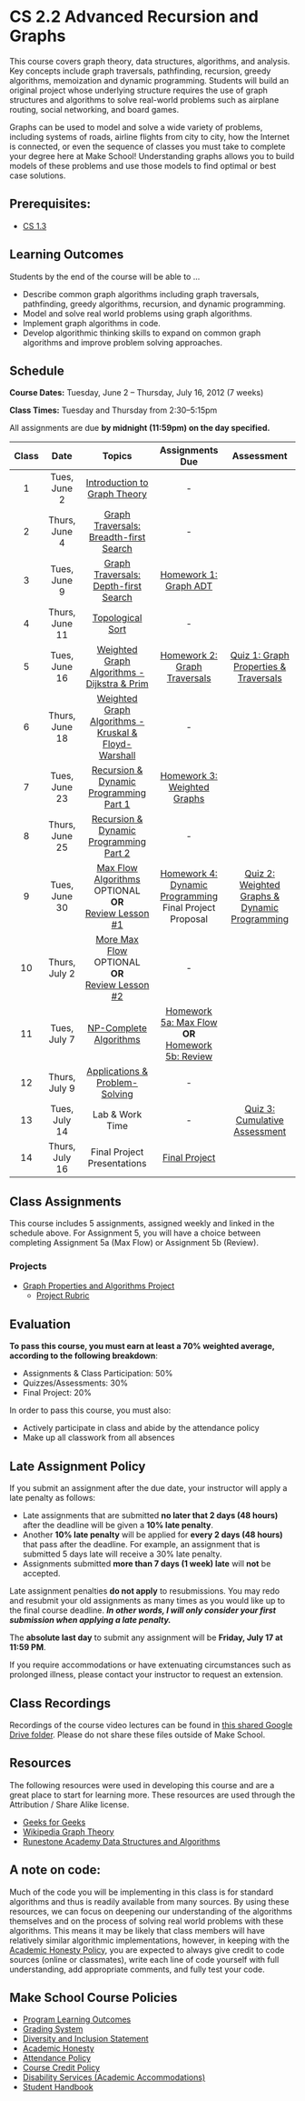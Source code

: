 # CS 2.2 Advanced Recursion and Graphs

This course covers graph theory, data structures, algorithms, and analysis. Key concepts include graph traversals, pathfinding, recursion, greedy algorithms, memoization and dynamic programming. Students will build an original project whose underlying structure requires the use of graph structures and algorithms to solve real-world problems such as airplane routing, social networking, and board games.

Graphs can be used to model and solve a wide variety of problems, including systems of roads, airline flights from city to city, how the Internet is connected, or even the sequence of classes you must take to complete your degree here at Make School! Understanding graphs allows you to build models of these problems and use those models to find optimal or best case solutions.

## Prerequisites:  

- [CS 1.3](https://github.com/Make-School-Courses/CS-1.3-Core-Data-Structures)

## Learning Outcomes

Students by the end of the course will be able to ...

- Describe common graph algorithms including graph traversals, pathfinding, greedy algorithms, recursion, and dynamic programming.
- Model and solve real world problems using graph algorithms.
- Implement graph algorithms in code.
- Develop algorithmic thinking skills to expand on common graph algorithms and improve problem solving approaches.

## Schedule

**Course Dates:** Tuesday, June 2 – Thursday, July 16, 2012 (7 weeks)

**Class Times:** Tuesday and Thursday from 2:30–5:15pm

All assignments are due **by midnight (11:59pm) on the day specified.**

| Class | Date | Topics | Assignments Due | Assessment |
|:-----:|:----:|:------:| :---------: | :--------: |
|  1 | Tues, June 2 | [Introduction to Graph Theory](Lessons/01-Intro-to-Graph-Theory) | - |
|  2 | Thurs, June 4 | [Graph Traversals: Breadth-first Search](Lessons/02-Graph-Traversals-BFS) | - |
|  3 | Tues, June 9 | [Graph Traversals: Depth-first Search](Lessons/03-Graph-Traversals-DFS) | [Homework 1: Graph ADT](Assignments/01-Graph-ADT) |
|  4 | Thurs, June 11 | [Topological Sort](Lessons/04-Topological-Sort) | - |  |
|  5 | Tues, June 16 | [Weighted Graph Algorithms - Dijkstra & Prim](Lessons/05-Weighted-Graphs) | [Homework 2: Graph Traversals](Assignments/02-Graph-Traversals) | [Quiz 1: Graph Properties & Traversals](Assessments/Quiz-1-Study-Guide) |
|  6 | Thurs, June 18 | [Weighted Graph Algorithms - Kruskal & Floyd-Warshall](Lessons/06-More-Weighted-Graphs) | - |
|  7 | Tues, June 23 | [Recursion & Dynamic Programming Part 1](Lessons/07-Dynamic-Programming) | [Homework 3: Weighted Graphs](Assignments/03-Weighted-Graphs) |
|  8 | Thurs, June 25 | [Recursion & Dynamic Programming Part 2](Lessons/08-More-Dynamic-Programming) | - |
|  9 | Tues, June 30 | [Max Flow Algorithms](Lessons/09-Max-Flow) <span class="alert-text">OPTIONAL</span><br><strong>OR</strong><br>[Review Lesson #1](Lessons/09-Review-I) | [Homework 4: Dynamic Programming](Assignments/04-Dynamic-Programming)<br>Final Project Proposal | [Quiz 2: Weighted Graphs & Dynamic Programming](Assessments/Quiz-2-Study-Guide) |
|  10 | Thurs, July 2 | [More Max Flow](Lessons/10-More-Max-Flow) <span class="alert-text">OPTIONAL</span><br><strong>OR</strong><br>[Review Lesson #2](Lessons/10-Review-II) | - |
|  11 | Tues, July 7 | [NP-Complete Algorithms](Lessons/13-NP-Complete) | [Homework 5a: Max Flow](Assignments/05-Dynamic-Programming) <br><strong>OR</strong><br> [Homework 5b: Review]() |
|  12 | Thurs, July 9 | [Applications & Problem-Solving](Lessons/11-Graph-Applications) | - |
|  13 | Tues, July 14 | Lab & Work Time | - | [Quiz 3: Cumulative Assessment](Assessments/Quiz-3-Study-Guide) |
|  14 | Thurs, July 16 | Final Project Presentations | [Final Project](Projects/Graph-Project) |

## Class Assignments

This course includes 5 assignments, assigned weekly and linked in the schedule above. For Assignment 5, you will have a choice between completing Assignment 5a (Max Flow) or Assignment 5b (Review).

### Projects

- [Graph Properties and Algorithms Project](Assignments/Graph-Project.md)
  - [Project Rubric](https://docs.google.com/document/d/1hq2D0HFCVIqkEI0HvE3SxCUlhNkSdG1Xoe62b3g9wp4/edit?usp=sharing)

## Evaluation

**To pass this course, you must earn at least a 70% weighted average, according to the following breakdown**:

- Assignments & Class Participation: 50%
- Quizzes/Assessments: 30%
- Final Project: 20%

In order to pass this course, you must also:

- Actively participate in class and abide by the attendance policy
- Make up all classwork from all absences

## Late Assignment Policy

If you submit an assignment after the due date, your instructor will apply a late penalty as follows:

- Late assignments that are submitted **no later that 2 days (48 hours)** after the deadline will be given a **10% late penalty**.
- Another **10% late penalty** will be applied for **every 2 days (48 hours)** that pass after the deadline. For example, an assignment that is submitted 5 days late will receive a 30% late penalty.
- Assignments submitted **more than 7 days (1 week) late** will **not** be accepted.

Late assignment penalties **do not apply** to resubmissions. You may redo and resubmit your old assignments as many times as you would like up to the final course deadline. _**In other words, I will only consider your first submission when applying a late penalty.**_

The **absolute last day** to submit any assignment will be **Friday, July 17 at 11:59 PM**.

If you require accommodations or have extenuating circumstances such as prolonged illness, please contact your instructor to request an extension.

## Class Recordings

Recordings of the course video lectures can be found in [this shared Google Drive folder](https://drive.google.com/drive/u/0/folders/1AGfMCI75bF2JWzEFjIBoxnJSNv8H0bWu). Please do not share these files outside of Make School.

## Resources

The following resources were used in developing this course and are a great place to start for learning more.  These resources are used through the Attribution / Share Alike license.
- [Geeks for Geeks](https://www.geeksforgeeks.org/graph-data-structure-and-algorithms/)
- [Wikipedia Graph Theory](https://en.wikipedia.org/wiki/Graph_theory)
- [Runestone Academy Data Structures and Algorithms](https://runestone.academy/runestone/static/pythonds/index.html)

## A note on code:
Much of the code you will be implementing in this class is for standard algorithms and thus is readily available from many sources. By using these resources, we can focus on deepening our understanding of the algorithms themselves and on the process of solving real world problems with these algorithms.  This means it may be likely that class members will have relatively similar algorithmic implementations, however, in keeping with the [Academic Honesty Policy](https://make.sc/academic-honesty-policy), you are expected to always give credit to code sources (online or classmates), write each line of code yourself with full understanding, add appropriate comments, and fully test your code.

## Make School Course Policies

- [Program Learning Outcomes](https://make.sc/program-learning-outcomes)
- [Grading System](https://make.sc/grading-system)
- [Diversity and Inclusion Statement](https://make.sc/diversity-and-inclusion-statement)
- [Academic Honesty](https://make.sc/academic-honesty-policy)
- [Attendance Policy](https://make.sc/attendance-policy)
- [Course Credit Policy](https://make.sc/course-credit-policy)
- [Disability Services (Academic Accommodations)](https://make.sc/disability-services)
- [Student Handbook](https://make.sc/student-handbook)
